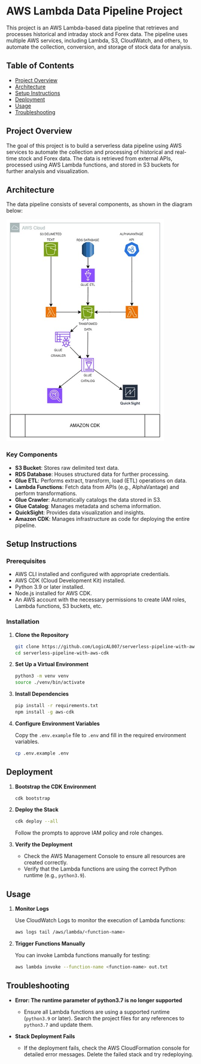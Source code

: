 # AWS Lambda Data Pipeline Project

This project is an AWS Lambda-based data pipeline that retrieves and processes historical and intraday stock and Forex data. The pipeline uses multiple AWS services, including Lambda, S3, CloudWatch, and others, to automate the collection, conversion, and storage of stock data for analysis.

## Table of Contents

- [Project Overview](#project-overview)
- [Architecture](#architecture)
- [Setup Instructions](#setup-instructions)
- [Deployment](#deployment)
- [Usage](#usage)
- [Troubleshooting](#troubleshooting)

## Project Overview

The goal of this project is to build a serverless data pipeline using AWS services to automate the collection and processing of historical and real-time stock and Forex data. The data is retrieved from external APIs, processed using AWS Lambda functions, and stored in S3 buckets for further analysis and visualization.

## Architecture

The data pipeline consists of several components, as shown in the diagram below:

![alt text](cdkpipeline.jpg)

### Key Components

- **S3 Bucket**: Stores raw delimited text data.
- **RDS Database**: Houses structured data for further processing.
- **Glue ETL**: Performs extract, transform, load (ETL) operations on data.
- **Lambda Functions**: Fetch data from APIs (e.g., AlphaVantage) and perform transformations.
- **Glue Crawler**: Automatically catalogs the data stored in S3.
- **Glue Catalog**: Manages metadata and schema information.
- **QuickSight**: Provides data visualization and insights.
- **Amazon CDK**: Manages infrastructure as code for deploying the entire pipeline.

## Setup Instructions

### Prerequisites

- AWS CLI installed and configured with appropriate credentials.
- AWS CDK (Cloud Development Kit) installed.
- Python 3.9 or later installed.
- Node.js installed for AWS CDK.
- An AWS account with the necessary permissions to create IAM roles, Lambda functions, S3 buckets, etc.

### Installation

1. **Clone the Repository**

   ```bash
   git clone https://github.com/LogicAL007/serverless-pipeline-with-aws-cdk.git
   cd serverless-pipeline-with-aws-cdk
   ```

2. **Set Up a Virtual Environment**

   ```bash
   python3 -m venv venv
   source ./venv/bin/activate
   ```

3. **Install Dependencies**

   ```bash
   pip install -r requirements.txt
   npm install -g aws-cdk
   ```

4. **Configure Environment Variables**

   Copy the `.env.example` file to `.env` and fill in the required environment variables.

   ```bash
   cp .env.example .env
   ```

## Deployment

1. **Bootstrap the CDK Environment**

   ```bash
   cdk bootstrap
   ```

2. **Deploy the Stack**

   ```bash
   cdk deploy --all
   ```

   Follow the prompts to approve IAM policy and role changes.

3. **Verify the Deployment**

   - Check the AWS Management Console to ensure all resources are created correctly.
   - Verify that the Lambda functions are using the correct Python runtime (e.g., `python3.9`).


## Usage

1. **Monitor Logs**

   Use CloudWatch Logs to monitor the execution of Lambda functions:

   ```bash
   aws logs tail /aws/lambda/<function-name>
   ```

2. **Trigger Functions Manually**

   You can invoke Lambda functions manually for testing:

   ```bash
   aws lambda invoke --function-name <function-name> out.txt
   ```

## Troubleshooting

- **Error: The runtime parameter of python3.7 is no longer supported**
  - Ensure all Lambda functions are using a supported runtime (`python3.9` or later). Search the project files for any references to `python3.7` and update them.

- **Stack Deployment Fails**
  - If the deployment fails, check the AWS CloudFormation console for detailed error messages. Delete the failed stack and try redeploying.

